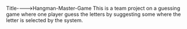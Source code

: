 Title---->Hangman-Master-Game 
This is a team project on a guessing game where one player guess the letters by suggesting some where the letter is selected by the system.
